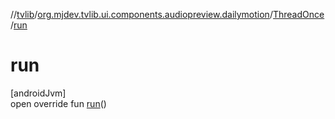 //[tvlib](../../../index.md)/[org.mjdev.tvlib.ui.components.audiopreview.dailymotion](../index.md)/[ThreadOnce](index.md)/[run](run.md)

# run

[androidJvm]\
open override fun [run](run.md)()
